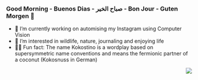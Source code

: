 ### Good Morning - Buenos Dias - صباح الخير - Bon Jour - Guten Morgen :boar:

- :palm_tree: I’m currently working on automising my Instagram using Computer Vision
- :milky_way: I’m interested in wildlife, nature, journaling and enjoying life
- :whale::dash: Fun fact: The name Kokostino is a wordplay based on supersymmetric name conventions and means the fermionic partner of a coconut (Kokosnuss in German)

<img align="right" src="https://github-readme-stats.vercel.app/api/top-langs/?username=kokostino&exclude_repo=xtext-kokomodel,Shnikowa_Image_Classification&layout=compact&theme=bear&langs_count=8">
